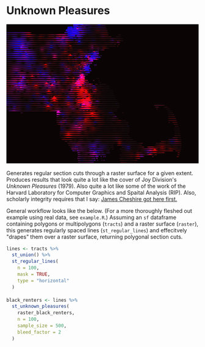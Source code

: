# Unknown Pleasures

![Sample map generated by st_unknown_pleasures.](media/example_screenshot.png)

Generates regular section cuts through a raster surface for a given extent. Produces results that look quite a lot like the cover of Joy Division's _Unknown Pleasures_ (1979). Also quite a lot like some of the work of the Harvard Laboratory for Computer Graphics and Spaital Analysis (RIP). Also, scholarly integrity requires that I say: [James Cheshire got here first.](https://jcheshire.com/resources/joy-division-population-surfaces-and-pioneering-electronic-cartography/)

General workflow looks like the below. (For a more thoroughly fleshed out example using real data, see `example.R`.) Assuming an `sf` dataframe containing polygons or multipolygons (`tracts`) and a raster surface (`raster`), this generates regularly spaced lines (`st_regular_lines`) and effecitvely "drapes" them over a raster surface, returning polygonal section cuts.

```r
lines <- tracts %>%
  st_union() %>%
  st_regular_lines(
    n = 100,
    mask = TRUE,
    type = "horizontal"
  )

black_renters <- lines %>%
  st_unknown_pleasures(
    raster_black_renters, 
    n = 100, 
    sample_size = 500, 
    bleed_factor = 2
  )
```
